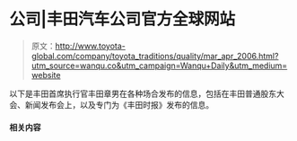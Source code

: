# 公司|丰田汽车公司官方全球网站

> 原文：<http://www.toyota-global.com/company/toyota_traditions/quality/mar_apr_2006.html?utm_source=wanqu.co&utm_campaign=Wanqu+Daily&utm_medium=website>

以下是丰田首席执行官丰田章男在各种场合发布的信息，包括在丰田普通股东大会、新闻发布会上，以及专门为《丰田时报》发布的信息。

#### 相关内容
